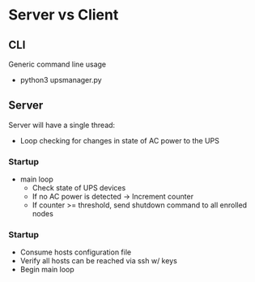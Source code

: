# Server vs Client

## CLI
Generic command line usage
* python3 upsmanager.py <nodeType> <serverip>

## Server
Server will have a single thread:
* Loop checking for changes in state of AC power to the UPS


### Startup
* main loop
    * Check state of UPS devices
    * If no AC power is detected -> Increment counter
    * If counter >= threshold, send shutdown command to all enrolled nodes


### Startup
* Consume hosts configuration file 
* Verify all hosts can be reached via ssh w/ keys
* Begin main loop